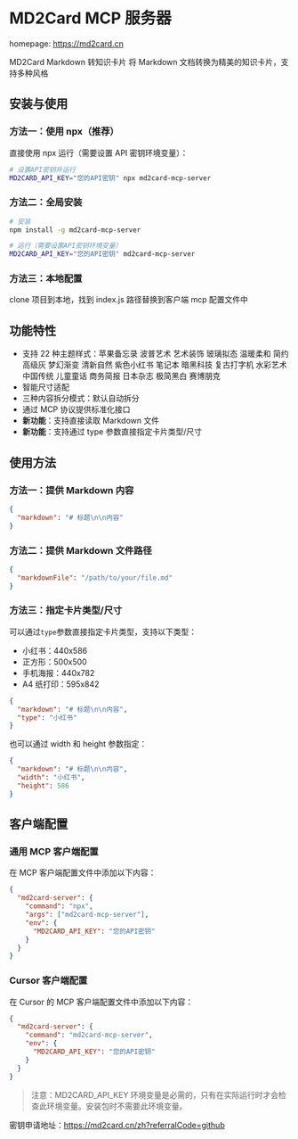 # MD2Card MCP 服务器

homepage: https://md2card.cn

MD2Card
Markdown 转知识卡片
将 Markdown 文档转换为精美的知识卡片，支持多种风格

## 安装与使用

### 方法一：使用 npx（推荐）

直接使用 npx 运行（需要设置 API 密钥环境变量）：

```bash
# 设置API密钥并运行
MD2CARD_API_KEY="您的API密钥" npx md2card-mcp-server
```

### 方法二：全局安装

```bash
# 安装
npm install -g md2card-mcp-server

# 运行（需要设置API密钥环境变量）
MD2CARD_API_KEY="您的API密钥" md2card-mcp-server
```

### 方法三：本地配置

clone 项目到本地，找到 index.js 路径替换到客户端 mcp 配置文件中

## 功能特性

- 支持 22 种主题样式：苹果备忘录 波普艺术 艺术装饰 玻璃拟态 温暖柔和 简约高级灰 梦幻渐变 清新自然 紫色小红书 笔记本 暗黑科技 复古打字机 水彩艺术 中国传统 儿童童话 商务简报 日本杂志 极简黑白 赛博朋克
- 智能尺寸适配
- 三种内容拆分模式：默认自动拆分
- 通过 MCP 协议提供标准化接口
- **新功能**：支持直接读取 Markdown 文件
- **新功能**：支持通过 type 参数直接指定卡片类型/尺寸

## 使用方法

### 方法一：提供 Markdown 内容

```json
{
  "markdown": "# 标题\n\n内容"
}
```

### 方法二：提供 Markdown 文件路径

```json
{
  "markdownFile": "/path/to/your/file.md"
}
```

### 方法三：指定卡片类型/尺寸

可以通过`type`参数直接指定卡片类型，支持以下类型：

- 小红书：440x586
- 正方形：500x500
- 手机海报：440x782
- A4 纸打印：595x842

```json
{
  "markdown": "# 标题\n\n内容",
  "type": "小红书"
}
```

也可以通过 width 和 height 参数指定：

```json
{
  "markdown": "# 标题\n\n内容",
  "width": "小红书",
  "height": 586
}
```

## 客户端配置

### 通用 MCP 客户端配置

在 MCP 客户端配置文件中添加以下内容：

```json
{
  "md2card-server": {
    "command": "npx",
    "args": ["md2card-mcp-server"],
    "env": {
      "MD2CARD_API_KEY": "您的API密钥"
    }
  }
}
```

### Cursor 客户端配置

在 Cursor 的 MCP 客户端配置文件中添加以下内容：

```json
{
  "md2card-server": {
    "command": "md2card-mcp-server",
    "env": {
      "MD2CARD_API_KEY": "您的API密钥"
    }
  }
}
```

> 注意：MD2CARD_API_KEY 环境变量是必需的，只有在实际运行时才会检查此环境变量。安装包时不需要此环境变量。

密钥申请地址：https://md2card.cn/zh?referralCode=github
